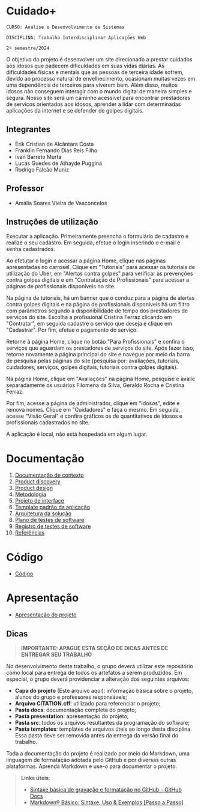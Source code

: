 # Cuidado+

`CURSO: Análise e Desenvolvimento de Sistemas`

`DISCIPLINA: Trabalho Interdisciplinar Aplicações Web`

`2º semestre/2024`

O objetivo do projeto é desenvolver um site direcionado a prestar cuidados aos idosos que padecem dificuldades em suas vidas diárias. As dificuldades físicas e mentais que as pessoas de terceira idade sofrem, devido ao processo natural de envelhecimento, ocasionam muitas vezes em uma dependência de terceiros para viverem bem. Além disso, muitos idosos não conseguem interagir com o mundo digital de maneira simples e segura. Nosso site será um caminho acessível para encontrar prestadores de serviços orientados aos idosos, aprender a lidar com determinadas aplicações da internet e se defender de golpes digitais.

## Integrantes

* Erik Cristian de Alcântara Costa
* Franklin Fernando Dias Reis Filho
* Ivan Barreto Murta
* Lucas Guedes de Athayde Puggina
* Rodrigo Falcão Muniz

## Professor

* Amália Soares Vieira de Vasconcelos

## Instruções de utilização

Executar a aplicação.
Primeiramente preencha o formulário de cadastro e realize o seu cadastro. Em seguida, efetue o login inserindo o e-mail e senha cadastrados. 

Ao efetutar o login e acessar a página Home, clique nas páginas apresentadas no carrosel. Clique em "Tutoriais" para acessar os tutoriais de utilização do Uber, em "Alertas contra golpes" para verificar as prevenções contra golpes digitais e em "Contratação de Profissionais" para acessar a páginas de profissionais disponíveis no site.

Na página de tutoriais, há um banner que o conduz para a página de alertas contra golpes digitais e na página de profissionais disponíveis há um filtro com parâmetros segundo a disponibilidade de tempo dos prestadores de serviços do site. Escolha a profissional Cristina Ferraz clicando em "Contratar", em seguida cadastre o serviço que deseja e clique em "Cadastrar". Por fim, efetue o  pagamento do serviço.

Retorne à página Home, clique no botão "Para Profissionais" e confira o serviços que aguardam os prestadores de serviços do site. Após fazer isso, retorne novamente a página principal do site e navegue por meio  da barra de pesquisa pelas páginas do site (pesquisa por: avaliações, tutoriais, cuidadores, serviços, golpes digitais, tutoriais contra golpes digitais).

Na página Home, clique em "Avaliações" na página Home, pesquise e avalie separadamente os usuários Filomena da Silva, Geraldo Rocha e Cristina Ferraz.

Por fim, acesse a página de administrador, clique em "Idosos", edite e remova nomes. Clique em "Cuidadores" e faça o mesmo. Em seguida, acesse "Visão Geral" e confira gráficos os de quantitativos de idosos e profissionais cadastrados no site.

A aplicação é local, não está hospedada em algum lugar.

# Documentação

<ol>
<li><a href="docs/01-Contexto.md"> Documentação de contexto</a></li>
<li><a href="docs/02-Product-discovery.md"> Product discovery</a></li>
<li><a href="docs/03-Product-design.md"> Product design</a></li>
<li><a href="docs/04-Metodologia.md"> Metodologia</a></li>
<li><a href="docs/05-Projeto-interface.md"> Projeto de interface</a></li>
<li><a href="docs/06-Template-padrao.md"> Template padrão da aplicação</a></li>
<li><a href="docs/07-Arquitetura-solucao.md"> Arquitetura da solução</a></li>
<li><a href="docs/08-Plano-testes-software.md"> Plano de testes de software</a></li>
<li><a href="docs/09-Registro-testes-software.md"> Registro de testes de software</a></li>
<li><a href="docs/10-Referencias.md"> Referências</a></li>
</ol>

# Código

* <a href="src/README.md">Código</a>

# Apresentação

* <a href="presentation/README.md">Apresentação do projeto</a>

## Dicas 

> **IMPORTANTE: APAGUE ESTA SEÇÃO DE DICAS ANTES DE ENTREGAR SEU TRABALHO**

No desenvolvimento deste trabalho, o grupo deverá utilizar este repositório como local para entrega de todos os artefatos a serem produzidos. Em especial, o grupo deverá providenciar a alteração dos seguintes arquivos:

* **Capa do projeto** (Este arquivo aqui): informação básica sobre o projeto, alunos do grupo e professores responsáveis;
* **Arquivo CITATION.cff**: utilizado para referenciar o projeto;
* **Pasta docs**: documentação completa do projeto;
* **Pasta presentation**: apresentação do projeto;
* **Pasta src**: todos os arquivos resultantes da programação do software;
* **Pasta templates**: templates de arquivos úteis ao longo desta disciplina. Essa pasta deve ser removida antes da entrega da versão final do trabalho.

Toda a documentação do projeto é realizado por meio do Markdown, uma linguagem de formatação adotada pelo GitHub e por diversas outras plataformas. Aprenda Markdown e use-o para documentar o projeto.

> **Links úteis**:
> - [Sintaxe básica de gravação e formatação no GitHub - GitHub Docs](https://docs.github.com/pt/get-started/writing-on-github/getting-started-with-writing-and-formatting-on-github/basic-writing-and-formatting-syntax)
> - [Markdown® Básico: Sintaxe, Uso &amp; Exemplos [Passo a Passo]](https://markdown.net.br/sintaxe-basica/)
